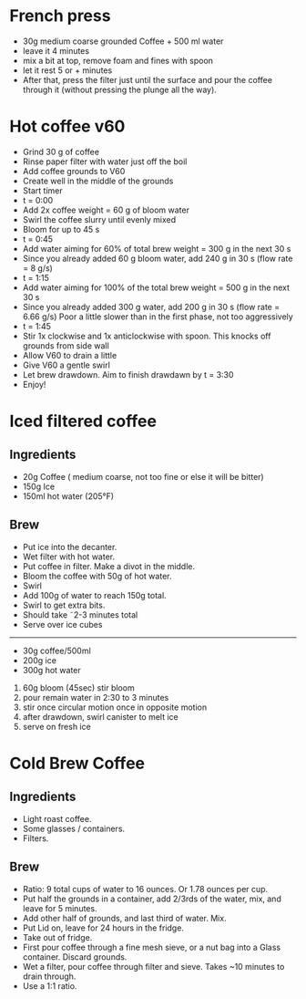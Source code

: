 # French press

- 30g medium coarse grounded Coffee + 500 ml water
- leave it 4 minutes
- mix a bit at top, remove foam and fines with spoon
- let it rest 5 or + minutes
- After that, press the filter just until the surface and pour the coffee through it (without pressing the plunge all the way).

# Hot coffee v60

- Grind 30 g of coffee
- Rinse paper filter with water just off the boil
- Add coffee grounds to V60
- Create well in the middle of the grounds
- Start timer
- t = 0:00
- Add 2x coffee weight = 60 g of bloom water
- Swirl the coffee slurry until evenly mixed
- Bloom for up to 45 s
- t = 0:45
- Add water aiming for 60% of total brew weight = 300 g in the next 30 s
- Since you already added 60 g bloom water, add 240 g in 30 s (flow rate = 8 g/s)
- t = 1:15
- Add water aiming for 100% of the total brew weight = 500 g in the next 30 s
- Since you already added 300 g water, add 200 g in 30 s (flow rate = 6.66 g/s)
  Poor a little slower than in the first phase, not too aggressively
- t = 1:45
- Stir 1x clockwise and 1x anticlockwise with spoon. This knocks off grounds from side wall
- Allow V60 to drain a little
- Give V60 a gentle swirl
- Let brew drawdown. Aim to finish drawdawn by t = 3:30
- Enjoy!

# Iced filtered coffee

## Ingredients

- 20g Coffee ( medium coarse, not too fine or else it will be bitter)
- 150g Ice
- 150ml hot water (205°F)

## Brew

- Put ice into the decanter.
- Wet filter with hot water.
- Put coffee in filter. Make a divot in the middle.
- Bloom the coffee with 50g of hot water.
- Swirl
- Add 100g of water to reach 150g total.
- Swirl to get extra bits.
- Should take ˜2-3 minutes total
- Serve over ice cubes

---

- 30g coffee/500ml
- 200g ice
- 300g hot water

1. 60g bloom (45sec) stir bloom
2. pour remain water in 2:30 to 3 minutes
3. stir once circular motion once in opposite motion
4. after drawdown, swirl canister to melt ice
5. serve on fresh ice

# Cold Brew Coffee

## Ingredients

- Light roast coffee.
- Some glasses / containers.
- Filters.

## Brew

- Ratio: 9 total cups of water to 16 ounces. Or 1.78 ounces per cup.
- Put half the grounds in a container, add 2/3rds of the water, mix, and leave for 5 minutes.
- Add other half of grounds, and last third of water. Mix.
- Put Lid on, leave for 24 hours in the fridge.
- Take out of fridge.
- First pour coffee through a fine mesh sieve, or a nut bag into a Glass container. Discard grounds.
- Wet a filter, pour coffee through filter and sieve. Takes ~10 minutes to drain through.
- Use a 1:1 ratio.

